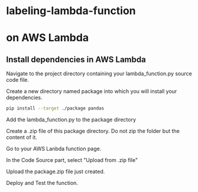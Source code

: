 # labeling-lambda-function
# on AWS Lambda

## Install dependencies in AWS Lambda

Navigate to the project directory containing your lambda_function.py source code file.

Create a new directory named package into which you will install your dependencies.

```bash
pip install --target ./package pandas
```

Add the lambda_function.py to the package directory

Create a .zip file of this package directory. Do not zip the folder but the content of it.

Go to your AWS Lanbda function page.

In the Code Source part, select "Upload from .zip file"

Upload the package.zip file just created.

Deploy and Test the function.
